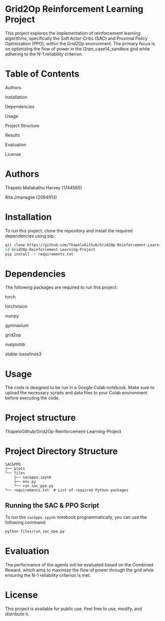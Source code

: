 # Grid2Op Reinforcement Learning Project

This project explores the implementation of reinforcement learning algorithms, specifically the Soft Actor-Critic (SAC) and Proximal Policy Optimization (PPO), within the Grid2Op environment. The primary focus is on optimizing the flow of power in the l2rpn_case14_sandbox grid while adhering to the N-1 reliability criterion.

# Table of Contents

Authors

Installation

Dependencies

Usage

Project Structure

Results

Evaluation

License

# Authors
Thapelo Mafabatho Harvey (1744565)

Rita Jmanagile (2094913)

# Installation
To run this project, clone the repository and install the required dependencies using pip.

```bash
git clone https://github.com/ThapeloGithub/Grid2Op-Reinforcement-Learning-Project
cd Grid2Op-Reinforcement-Learning-Project
pip install -r requirements.txt
```

# Dependencies
The following packages are required to run this project:

torch

torchvision

numpy

gymnasium

grid2op

matplotlib

stable-baselines3
# Usage 
The code is designed to be run in a Google Colab notebook. Make sure to upload the necessary scripts and data files to your Colab environment before executing the code.
# Project structure
ThapeloGithub/Grid2Op-Reinforcement-Learning-Project

# Project Directory Structure

```plaintext
SAC&PPO
├── plots
└── files
    ├── sac&ppo.ipynb
    ├── env.py
    └── run_sac_ppo.py
└── requirements.txt  # List of required Python packages
```
## Running the SAC & PPO Script

To run the `sac&ppo.ipynb` notebook programmatically, you can use the following command:

```bash
python files/run_sac_ppo.py
```

# Evaluation
The performance of the agents will be evaluated based on the Combined Reward, which aims to maximize the flow of power through the grid while ensuring the N-1 reliability criterion is met.
# License
This project is available for public use. Feel free to use, modify, and distribute it.

